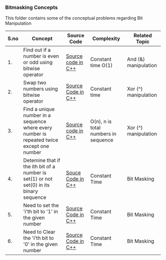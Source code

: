 ### Bitmasking Concepts 

This folder contains some of the conceptual problems regarding Bit Manipulation  

|S.no|Concept         |Source Code                    |Complexity                   |Related Topic         |
|----|----------------|-------------------------------|-----------------------------|----------------------|
|1.  |Find out if a number is even or odd using bitwise operator|[Source code in C++](https://github.com/soumilk/Algorithms_and_Their_Techniques/blob/master/01-Bitmasking/01-even_%26_odd.cpp)| Constant time O(1) | And (&) manipulation |
|2.  |Swap two numbers using bitwise operator         |[Source Code in C++](https://github.com/soumilk/Algorithms_and_Their_Techniques/blob/master/01-Bitmasking/02-xor_swap.cpp)| Constant time | Xor (^) manipulation |   
|3.  |Find a unique number in a sequence where every number is repeated twice except one number|[Source code in C++](https://github.com/soumilk/Algorithms_and_Their_Techniques/blob/master/01-Bitmasking/03-bitwise_find_unique-I.cpp)|O(n), n is total numbers in sequence | Xor (^) manipulation|
|4.  |Detemine that if the ith bit of a number is set(1) or not set(0) in its binary sequence|[Souce Code in C++](https://github.com/soumilk/Algorithms_and_Their_Techniques/blob/master/01-Bitmasking/04-set_or_not.cpp)|Constant Time|Bit Masking| 
|5.  |Need to set the 'i'th bit to '1' in the given number|[Source Code in C++](https://github.com/soumilk/Algorithms_and_Their_Techniques/blob/master/01-Bitmasking/05-set_ith_bit.cpp)|Constant Time| Bit Masking|
|6.  |Need to Clear the 'i'th bit to '0' in the given number|[Source Code in C++](https://github.com/soumilk/Algorithms_and_Their_Techniques/blob/master/01-Bitmasking/06-clear_ith_bit.cpp)| Constant Time| Bit Masking|
